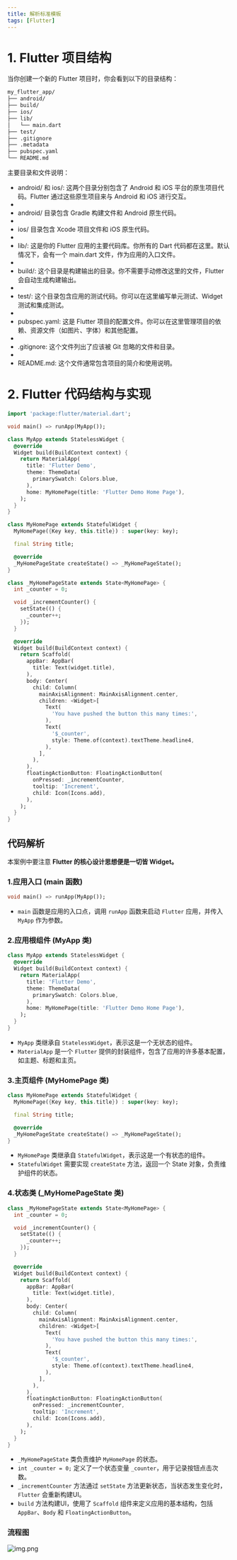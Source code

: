 ```yaml
---
title: 解析标准模板
tags: [Flutter]
---
```


# 1. Flutter 项目结构
当你创建一个新的 Flutter 项目时，你会看到以下的目录结构：
```bash
my_flutter_app/
├── android/
├── build/
├── ios/
├── lib/
│   └── main.dart
├── test/
├── .gitignore
├── .metadata
├── pubspec.yaml
└── README.md
```
主要目录和文件说明：

* android/ 和 ios/: 这两个目录分别包含了 Android 和 iOS 平台的原生项目代码。Flutter 通过这些原生项目来与 Android 和 iOS 进行交互。
* 
* android/ 目录包含 Gradle 构建文件和 Android 原生代码。
* 
* ios/ 目录包含 Xcode 项目文件和 iOS 原生代码。
* 
* lib/: 这是你的 Flutter 应用的主要代码库。你所有的 Dart 代码都在这里。默认情况下，会有一个 main.dart 文件，作为应用的入口文件。
* 
* build/: 这个目录是构建输出的目录。你不需要手动修改这里的文件，Flutter 会自动生成构建输出。
* 
* test/: 这个目录包含应用的测试代码。你可以在这里编写单元测试、Widget 测试和集成测试。
* 
* pubspec.yaml: 这是 Flutter 项目的配置文件。你可以在这里管理项目的依赖、资源文件（如图片、字体）和其他配置。
* 
* .gitignore: 这个文件列出了应该被 Git 忽略的文件和目录。
* 
* README.md: 这个文件通常包含项目的简介和使用说明。

# 2. Flutter 代码结构与实现
```dart
import 'package:flutter/material.dart';

void main() => runApp(MyApp());

class MyApp extends StatelessWidget {
  @override
  Widget build(BuildContext context) {
    return MaterialApp(
      title: 'Flutter Demo',
      theme: ThemeData(
        primarySwatch: Colors.blue,
      ),
      home: MyHomePage(title: 'Flutter Demo Home Page'),
    );
  }
}

class MyHomePage extends StatefulWidget {
  MyHomePage({Key key, this.title}) : super(key: key);

  final String title;

  @override
  _MyHomePageState createState() => _MyHomePageState();
}

class _MyHomePageState extends State<MyHomePage> {
  int _counter = 0;

  void _incrementCounter() {
    setState(() {
      _counter++;
    });
  }

  @override
  Widget build(BuildContext context) {
    return Scaffold(
      appBar: AppBar(
        title: Text(widget.title),
      ),
      body: Center(
        child: Column(
          mainAxisAlignment: MainAxisAlignment.center,
          children: <Widget>[
            Text(
              'You have pushed the button this many times:',
            ),
            Text(
              '$_counter',
              style: Theme.of(context).textTheme.headline4,
            ),
          ],
        ),
      ),
      floatingActionButton: FloatingActionButton(
        onPressed: _incrementCounter,
        tooltip: 'Increment',
        child: Icon(Icons.add),
      ),
    );
  }
}
```
## 代码解析
本案例中要注意 **Flutter 的核心设计思想便是一切皆 Widget。**

### 1.应用入口 (main 函数)
```dart
void main() => runApp(MyApp());
```
- `main` 函数是应用的入口点，调用 `runApp` 函数来启动 `Flutter` 应用，并传入 `MyApp` 作为参数。
### 2.应用根组件 (MyApp 类)
```dart
class MyApp extends StatelessWidget {
  @override
  Widget build(BuildContext context) {
    return MaterialApp(
      title: 'Flutter Demo',
      theme: ThemeData(
        primarySwatch: Colors.blue,
      ),
      home: MyHomePage(title: 'Flutter Demo Home Page'),
    );
  }
}
```
- `MyApp` 类继承自 `StatelessWidget`，表示这是一个无状态的组件。
- `MaterialApp` 是一个 `Flutter` 提供的封装组件，包含了应用的许多基本配置，如主题、标题和主页。
### 3.主页组件 (MyHomePage 类)
```dart
class MyHomePage extends StatefulWidget {
  MyHomePage({Key key, this.title}) : super(key: key);

  final String title;

  @override
  _MyHomePageState createState() => _MyHomePageState();
}
```
- `MyHomePage` 类继承自 `StatefulWidget`，表示这是一个有状态的组件。
- `StatefulWidget` 需要实现 `createState` 方法，返回一个 State 对象，负责维护组件的状态。 
### 4.状态类 (_MyHomePageState 类)
```dart
class _MyHomePageState extends State<MyHomePage> {
  int _counter = 0;

  void _incrementCounter() {
    setState(() {
      _counter++;
    });
  }

  @override
  Widget build(BuildContext context) {
    return Scaffold(
      appBar: AppBar(
        title: Text(widget.title),
      ),
      body: Center(
        child: Column(
          mainAxisAlignment: MainAxisAlignment.center,
          children: <Widget>[
            Text(
              'You have pushed the button this many times:',
            ),
            Text(
              '$_counter',
              style: Theme.of(context).textTheme.headline4,
            ),
          ],
        ),
      ),
      floatingActionButton: FloatingActionButton(
        onPressed: _incrementCounter,
        tooltip: 'Increment',
        child: Icon(Icons.add),
      ),
    );
  }
}

```

- `_MyHomePageState` 类负责维护 `MyHomePage` 的状态。
- `int _counter = 0;` 定义了一个状态变量 `_counter`，用于记录按钮点击次数。
- `_incrementCounter` 方法通过 `setState` 方法更新状态，当状态发生变化时，`Flutter` 会重新构建UI。
- `build` 方法构建UI，使用了 `Scaffold` 组件来定义应用的基本结构，包括 `AppBar`、`Body` 和 `FloatingActionButton`。

### 流程图
![img.png](img/img.png)